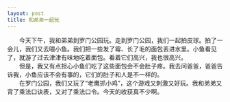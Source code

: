 ```yaml
---
layout: post
title: 和弟弟一起玩
---
```



　　今天下午，我和弟弟到罗门公园玩。走到罗门公园，我们一起拍皮球。拍了一会儿，我们又去喂小鱼。我们把一些发了霉、长了毛的面包丢进水里。小鱼看见了，就游了过去津津有味地吃着面包。看着它们高兴，我也很高兴。   
　　但是，我又有点担心小鱼们吃了这些面包会不会肚子疼。我去问爸爸，爸爸告诉我，小鱼应该不会有事的，它们的肚子和人是不一样的。   
　　在罗门公园，我们又玩了“老鹰抓小鸡”，这个游戏又刺激又好玩。我和弟弟又背了乘法口诀表，又对了乘法口令。今天的收获真不少啊。  
